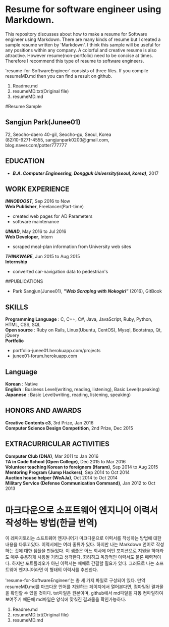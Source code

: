 # Resume for software engineer using Markdown.
This repository discusses about how to make a resume for Software engineer using Markdown. There are many kinds of resume but I created a sample resume written by 'Markdown'. I think this sample will be useful for any positions within any company. A colorful and creative resume is also attractive. However resume(non-portfolio) need to be concise at times. Therefore I recommend this type of resume to software engineers.

'resume-for-SoftwareEngineer' consists of three files. If you compile resumeMD.md then you can find a result on github.<br />

1. Readme.md
2. resumeMD.txt(Original file)
3. resumeMD.md

#Resume Sample
## Sangjun Park(Junee01)
72, Seocho-daero 40-gil, Seocho-gu, Seoul, Korea<br />
(82)10-9271-4555, <span>sangjunpark0203@</span>gmail.com, <span>blog</span>.naver.com/potter777777

## EDUCATION
- ***B.A. Computer Engineering, Dongguk University(seoul, korea)***, 2017

## WORK EXPERIENCE
***INNOBOOST***, Sep 2016 to Now<br />
**Web Publisher**, Freelancer(Part-time)
- created web pages for AD Parameters
- software maintenance<br />

***UNIAD***, May 2016 to Jul 2016<br />
**Web Developer**, Intern
- scraped meal-plan information from University web sites<br />

***THINKWARE***, Jun 2015 to Aug 2015<br />
**Internship**
- converted car-navigation data to pedestrian's

##PUBLICATIONS
- Park Sangjun(Junee01), ***"Web Scraping with Nokogiri"*** (2016), GitBook
 
## SKILLS
**Programming Language** : C, C++, C#, Java, JavaScript, Ruby, Python, HTML, CSS, SQL<br />
**Open source** : Ruby on Rails, Linux(Ubuntu, CentOS), Mysql, Bootstrap, Qt, jQuery<br />
**Portfolio**
- <span>portfolio-junee01</span>.herokuapp.com/projects
- <span>junee01-forum</span>.herokuapp.com

## Language
**Korean** : Native<br />
**English** : Business Level(writing, reading, listening), Basic Level(speaking)<br />
**Japanese** : Basic Level(writing, reading, listening, speaking)

## HONORS AND AWARDS
**Creative Contents c3**, 3rd Prize, Jan 2016<br />
**Computer Science Design Competition**, 2nd Prize, Dec 2015

## EXTRACURRICULAR ACTIVITIES
**Computer Club (DNA)**, Mar 2011 to Jan 2016<br />
**TA in Code School (Open College)**, Dec 2015 to Mar 2016<br />
**Volunteer teaching Korean to foreigners (Haram)**, Sep 2014 to Aug 2015<br />
**Mentoring Program (Jump Hackers)**, Sep 2014 to Oct 2014<br />
**Auction house helper (WeAJa)**, Oct 2014 to Oct 2014<br />
**Military Service (Defense Communication Command)**, Jan 2012 to Oct 2013

# 마크다운으로 소프트웨어 엔지니어 이력서 작성하는 방법(한글 번역)
 이 레파지토리는 소프트웨어 엔지니어가 마크다운으로 이력서를 작성하는 방법에 대한 내용을 다루고있다. 이력서에는 여러 종류가 있다. 하지만 나는 Markdown 언어로 작성하는 것에 대한 샘플을 만들었다. 이 샘플은 어느 회사에 어떤 포지션으로 지원을 하더라도 매우 유용하게 사용될 거라고 생각한다. 화려하고 독창적인 이력서도 물론 매력적이다. 하지만 포트폴리오가 아닌 이력서는 때때로 간결할 필요가 있다. 그러므로 나는 소프트웨어 엔지니어라면 이 형태의 이력서를 추천한다.<br />

'resume-for-SoftwareEngineer'는 총 세 가지 파일로 구성되어 있다. 만약 resumeMD.md를 마크다운 언어를 지원하는 페이지에서 열어본다면, 컴파일된 결과물을 확인할 수 있을 것이다. txt파일은 원본이며, github에서 md파일을 자동 컴파일하여 보여주기 때문에 md파일은 양식에 맞춰진 결과물을 확인가능하다.<br />

1. Readme.md
2. resumeMD.txt(Original file)
3. resumeMD.md
